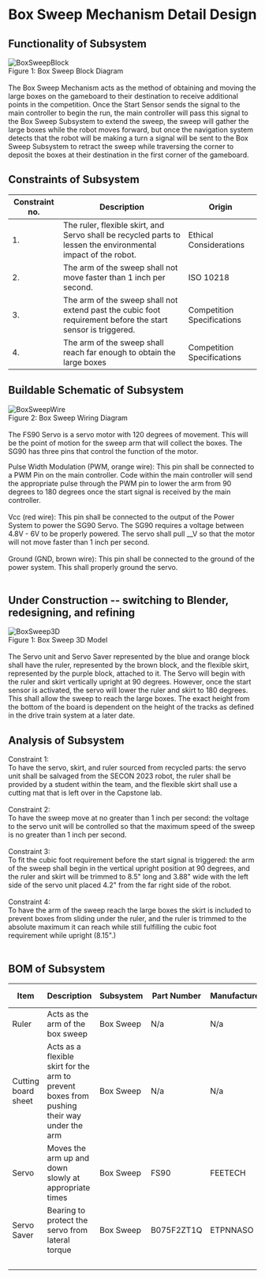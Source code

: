  # Box Sweep Mechanism Detail Design
## Functionality of Subsystem
![BoxSweepBlock](https://github.com/cebttu/CapstoneTeam1/assets/100803345/013c3d94-bfd4-413d-9479-0ceecd064bfe)
<br /> Figure 1: Box Sweep Block Diagram
<br />
<br />
The Box Sweep Mechanism acts as the method of obtaining and moving the large boxes on the gameboard to their destination to receive additional points in the competition. Once the Start Sensor sends the signal to the main controller to begin the run, the main controller will pass this signal to the Box Sweep Subsystem to extend the sweep, the sweep will gather the large boxes while the robot moves forward, but once the navigation system detects that the robot will be making a turn a signal will be sent to the Box Sweep Subsystem to retract the sweep while traversing the corner to deposit the boxes at their destination in the first corner of the gameboard.

## Constraints of Subsystem
| Constraint no. | Description | Origin|
|----------------|-------------|-------|
| 1. | The ruler, flexible skirt, and Servo shall be recycled parts to lessen the environmental impact of the robot. | Ethical Considerations |
| 2. | The arm of the sweep shall not move faster than 1 inch per second. | ISO 10218 |
| 3. | The arm of the sweep shall not extend past the cubic foot requirement before the start sensor is triggered. | Competition Specifications |
| 4. | The arm of the sweep shall reach far enough to obtain the large boxes | Competition Specifications |



## Buildable Schematic of Subsystem
![BoxSweepWire](https://github.com/cebttu/CapstoneTeam1/assets/100803345/f4b8b9de-97ab-4256-9050-8eab1a528d14)
<br />Figure 2: Box Sweep Wiring Diagram
<br />
<br />
The FS90 Servo is a servo motor with 120 degrees of movement. This will be the point of motion for the sweep arm that will collect the boxes. The SG90 has three pins that control the function of the motor.

Pulse Width Modulation (PWM, orange wire): This pin shall be connected to a PWM Pin on the main controller. Code within the main controller will send the appropriate pulse through the PWM pin to lower the arm from 90 degrees to 180 degrees once the start signal is received by the main controller.
<br />
<br />
Vcc (red wire): This pin shall be connected to the output of the Power System to power the SG90 Servo. The SG90 requires a voltage between 4.8V - 6V to be properly powered. The servo shall pull __V so that the motor will not move faster than 1 inch per second.
<br />
<br />
Ground (GND, brown wire): This pin shall be connected to the ground of the power system. This shall properly ground the servo. 
<br />
<br />
## Under Construction -- switching to Blender, redesigning, and refining
![BoxSweep3D](https://github.com/cebttu/CapstoneTeam1/assets/100803345/81a46d01-d600-43d9-bf44-87c3ea941958)
<br /> Figure 1: Box Sweep 3D Model
<br />
<br />
The Servo unit and Servo Saver represented by the blue and orange block shall have the ruler, represented by the brown block, and the flexible skirt, represented by the purple block, attached to it. The Servo will begin with the ruler and skirt vertically upright at 90 degrees. However, once the start sensor is activated, the servo will lower the ruler and skirt to 180 degrees. This shall allow the sweep to reach the large boxes. The exact height from the bottom of the board is dependent on the height of the tracks as defined in the drive train system at a later date.


## Analysis of Subsystem
Constraint 1: 
<br />
To have the servo, skirt, and ruler sourced from recycled parts: the servo unit shall be salvaged from the SECON 2023 robot, the ruler shall be provided by a student within the team, and the flexible skirt shall use a cutting mat that is left over in the Capstone lab.
<br />
<br />
Constraint 2:
<br />
To have the sweep move at no greater than 1 inch per second: the voltage to the servo unit will be controlled so that the maximum speed of the sweep is no greater than 1 inch per second.
<br />
<br /> 
Constraint 3:
<br /> 
To fit the cubic foot requirement before the start signal is triggered: the arm of the sweep shall begin in the vertical upright position at 90 degrees, and the ruler and skirt will be trimmed to 8.5" long and 3.88" wide with the left side of the servo unit placed 4.2" from the far right side of the robot.
<br /> 
<br /> 
Constraint 4:
<br /> 
To have the arm of the sweep reach the large boxes the skirt is included to prevent boxes from sliding under the ruler, and the ruler is trimmed to the absolute maximum it can reach while still fulfilling the cubic foot requirement while upright (8.15".) 
<br /> 
<br /> 





## BOM of Subsystem 
| Item | Description | Subsystem | Part Number | Manufacturer | Quantity | Price | Total Price |
|------|-------------|-----------|-------------|--------------|----------|-------|-------------|
| Ruler | Acts as the arm of the box sweep | Box Sweep | N/a | N/a | 1 | Recycled | Recycled |
| Cutting board sheet | Acts as a flexible skirt for the arm to prevent boxes from pushing their way under the arm | Box Sweep | N/a | N/a | 1 | Recycled | Recycled |
| Servo | Moves the arm up and down slowly at appropriate times | Box Sweep | FS90 |	FEETECH | 1 | Recycled | Recycled |
| Servo Saver | Bearing to protect the servo from lateral torque | Box Sweep | B075F2ZT1Q | ETPNNASO | 1 | $9.99 | $9.99 |
|||||||| $9.99 |
